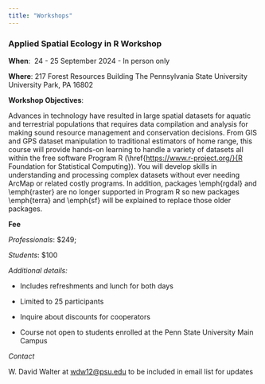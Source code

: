 ```yaml
---
title: "Workshops"
---
```


### Applied Spatial Ecology in R Workshop


**When**:  24 - 25 September 2024 - In person only

**Where**: 217 Forest Resources Building
           The Pennsylvania State University
           University Park, PA 16802

**Workshop Objectives**:

Advances in technology have resulted in large spatial datasets for aquatic and terrestrial populations that requires data compilation and analysis for making sound resource management and conservation decisions.  From GIS and GPS dataset manipulation to traditional estimators of home range, this course will provide hands-on learning to handle a variety of datasets all within the free software Program R (\href{https://www.r-project.org/}{R Foundation for Statistical Computing}).  You will develop skills in understanding and processing complex datasets without ever needing ArcMap or related costly programs. In addition, packages \emph{rgdal} and \emph{raster} are no longer supported in Program R so new packages \emph{terra} and \emph{sf} will be explained to replace those older packages.

**Fee**

*Professionals*: $249; 

*Students*: $100

*Additional details:*

- Includes refreshments and lunch for both days

- Limited to 25 participants

- Inquire about discounts for cooperators

- Course not open to students enrolled at the Penn State University Main Campus

*Contact*

W. David Walter at wdw12@psu.edu to be included in email list for updates

